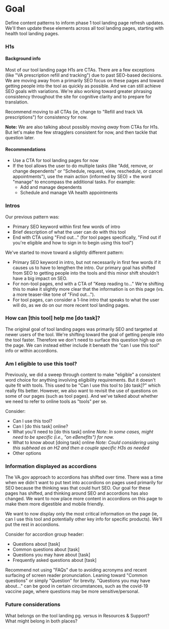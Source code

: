 # Goal

Define content patterns to inform phase 1 tool landing page refresh updates. We'll then update these elements across all tool landing pages, starting with health tool landing pages.

### H1s

#### Background info

Most of our tool landing page H1s are CTAs. There are a few exceptions (like "VA prescription refill and tracking") due to past SEO-based decisions.  We are moving away from a primarily SEO focus on these pages and toward getting people into the tool as quickly as possible. And we can still achieve SEO goals with variations. We're also working toward greater phrasing consistency throughout the site for cognitive clarity and to prepare for translation.

Recommend moving to all CTAs (ie, change to "Refill and track VA prescriptions") for consistency for now.

**Note:** We are also talking about possibly moving _away_ from CTAs for H1s. But let's make the few stragglers consistent for now, and then tackle that question later.

#### Recommendations

- Use a CTA for tool landing pages for now
- If the tool allows the user to do multiple tasks (like "Add, remove, or change dependents" or "Schedule, request, view, reschedule, or cancel appointments"), use the main action (informed by SEO) + the word "manage" to encompass the additional tasks. For example:
  - Add and manage dependents
  - Schedule and manage VA health appointments

### Intros

Our previous pattern was:
- Primary SEO keyword within first few words of intro
- Brief description of what the user can do with this tool
- End with CTA using "Find out..." (for tool pages specifically, "Find out if you're eligible and how to sign in to begin using this tool")

We've started to move toward a slightly different pattern:
- Primary SEO keyword in intro, but not necessarily in first few words if it causes us to have to lengthen the intro. Our primary goal has shifted from SEO to getting people into the tools and this minor shift shouldn't have a big impact on SEO. 
- For non-tool pages, end with a CTA of "Keep reading to..." We're shifting this to make it slightly more clear that the information is on this page (vs. a more teaser-like tone of "Find out...").
- For tool pages, can consider a 1-line intro that speaks to what the user will do, as we do on our more recent tool landing pages.

### How can [this tool] help me [do task]?

The original goal of tool landing pages was primarily SEO and targeted at newer users of the tool. We're shifting toward the goal of getting people into the tool faster. Therefore we don't need to surface this question high up on the page. We can instead either include it beneath the "can I use this tool" info or within accordions.

### Am I eligible to use this tool?
 
Previously, we did a sweep through content to make "eligible" a consistent word choice for anything involving eligibility requirements. But it doesn't quite fit with tools. This used to be "Can I use this tool to [do task]?" which really fits better. However, we also want to revisit the use of questions on some of our pages (such as tool pages). And we've talked about whether we need to refer to online tools as "tools" per se.

Consider:
- Can I use this tool?
- Can I [do this task] online?
- What you'll need to [do this task] online _Note: In some cases, might need to be specific (i.e., "on eBenefits") for now._
- What to know about [doing task] online _Note: Could considering using this subhead as an H2 and then a couple specific H3s as needed_
- Other options

### Information displayed as accordions

The VA.gov approach to accordions has shifted over time. There was a time when we didn't want to put text into accordions on pages used primarily for SEO because the thinking was that could hurt SEO. Our goal for these pages has shifted, and thinking around SEO and accordions has also changed. We want to now place more content in accordions on this page to make them more digestible and mobile friendly.

We want to now display only the most critical information on the page (ie, can I use this tool and potentially other key info for specific products). We'll put the rest in accordions.

Consider for accordion group header:

- Questions about [task]
- Common questions about [task]
- Questions you may have about [task]
- Frequently asked questions about [task]

Recommend not using "FAQs" due to avoiding acronyms and recent surfacing of screen reader pronunciation. Leaning toward "Common questions" or simply "Question" for brevity. "Questions you may have about..." can be good in certain circumstances, such as the covid-19 vaccine page, where questions may be more sensitive/personal.

### Future considerations

What belongs on the tool landing pg. versus in Resources & Support? <br>
What might belong in both places?
